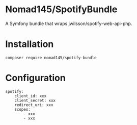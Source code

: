 Nomad145/SpotifyBundle
======================

A Symfony bundle that wraps jwilsson/spotify-web-api-php.

# Installation
```
composer require nomad145/spotify-bundle
```

# Configuration

```
spotify:
    client_id: xxx
    client_secret: xxx
    redirect_uri: xxx
    scopes:
        - xxx
        - xxx
```
